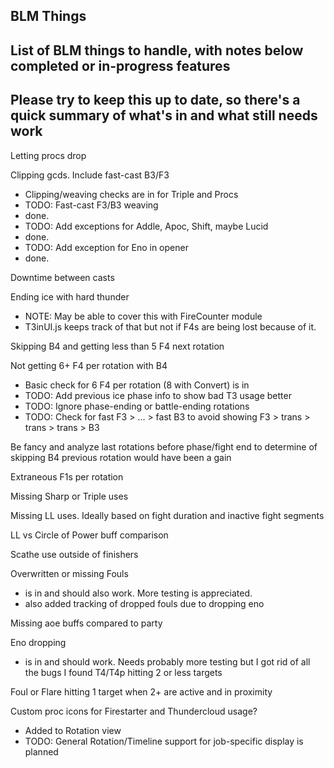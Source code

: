 ## BLM Things
## List of BLM things to handle, with notes below completed or in-progress features
## Please try to keep this up to date, so there's a quick summary of what's in and what still needs work

Letting procs drop

Clipping gcds. Include fast-cast B3/F3
- Clipping/weaving checks are in for Triple and Procs
- TODO: Fast-cast F3/B3 weaving
- done.
- TODO: Add exceptions for Addle, Apoc, Shift, maybe Lucid
- done.
- TODO: Add exception for Eno in opener
- done.

Downtime between casts

Ending ice with hard thunder
- NOTE: May be able to cover this with FireCounter module
- T3inUI.js keeps track of that but not if F4s are being lost because of it.
 
Skipping B4 and getting less than 5 F4 next rotation

Not getting 6+ F4 per rotation with B4
- Basic check for 6 F4 per rotation (8 with Convert) is in
- TODO: Add previous ice phase info to show bad T3 usage better
- TODO: Ignore phase-ending or battle-ending rotations
- TODO: Check for fast F3 > ... > fast B3 to avoid showing F3 > trans > trans > trans > B3

Be fancy and analyze last rotations before phase/fight end to determine of skipping B4 previous rotation would have been a gain

Extraneous F1s per rotation

Missing Sharp or Triple uses

Missing LL uses. Ideally based on fight duration and inactive fight segments

LL vs Circle of Power buff comparison

Scathe use outside of finishers

Overwritten or missing Fouls
- is in and should also work. More testing is appreciated.
- also added tracking of dropped fouls due to dropping eno

Missing aoe buffs compared to party

Eno dropping
- is in and should work. Needs probably more testing but I got rid of all the bugs I found
T4/T4p hitting 2 or less targets

Foul or Flare hitting 1 target when 2+ are active and in proximity

Custom proc icons for Firestarter and Thundercloud usage?
- Added to Rotation view
- TODO: General Rotation/Timeline support for job-specific display is planned
